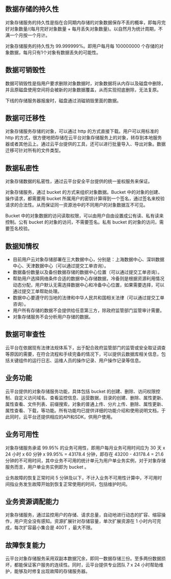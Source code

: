 ## 数据存储的持久性

对象存储服务的持久性是指在合同期内存储的对象数据保存不丢的概率，即每月完好对象数量/(每月完好对象数量 + 每月丢失对象数量)。以自然月为统计周期，不满一个月按一个月计。

对象存储服务的持久性为 99.999999%。即用户每月每 100000000 个存储的对象数据，每月只有1个对象有数据丢失的可能性。

## 数据可销毁性

数据可销毁性是指用户要求删除对象数据时，对象数据将从内存以及磁盘中删除，并且原磁盘使用空间将会被新的对象数据覆盖，从而实现彻底删除，无法复原。

下线的存储服务器报废时，磁盘通过消磁销毁里面的数据。

## 数据可迁移性

对象存储服务存储的对象，可以通过 http 的方式直接下载。用户可以用标准的 http 的方式，很方便地把存储在云平台对象存储服务上的对象，转存到本地服务器或者其他云上。通过云平台提供的工具，还可以进行批量导入、导出对象。数据迁移可针对所有的文件类型。

## 数据私密性

对象存储数据的私密性，通过云平台安全平台提供的统一鉴权服务来保证。

对象存储服务，通过 bucket 的方式来组织对象数据。Bucket 中的对象的创建、操作请求，都需要用 bucket 所属用户的密钥计算得到一个签名，通过签名来校验请求的合法性。从而保证同一资源池中的不同用户的对象数据互不可见。

Bucket 中的对象数据的访问读取权限，可以由用户自由设置成公有读、私有读来控制。公有 bucket 的对象的访问，不需要签名。私有 bucket 的对象的访问，需要签名校验。

## 数据知情权

- 目前用户云对象存储部署在三大数据中心，分别是：上海数据中心、深圳数据中心、天津数据中心（可以通过提交工单咨询）。
- 数据备份数量以及备份数据存储的数据中心位置（可以通过提交工单咨询）。
- 帮助用户选择网络条件合适的数据中心存储数据，冷备则是根据资源利用情况动态分配，用户默认无需选择数据中心和冷备中心位置，如果需要选择，可以通过提交工单帮助处理。
- 数据中心要遵守的当地的法律和中华人民共和国相关法律（可以通过提交工单咨询）。
- 用户所有存储的数据不会提供给任意第三方，除政府监管部门监管审计需要。
- 对象存储服务不会分析用户存储的数据。

## 数据可审查性

云平台在依据现有法律法规体系下，出于配合政府监管部门的监管或安全取证调查等原因的需要，在符合流程和手续完备的情况下，可以提供云数据库相关信息，包括关键组件的运行日志、运维人员的操作记录、用户操作记录等信息。

## 业务功能

云平台提供的对象存储服务功能，具体包括 bucket 的创建、删除、访问权限控制、自定义访问域名、查看监控信息、运营数据，目录的创建、删除、属性更新、属性查看、文件列表、前缀搜索，对象的普通上传、分片上传、删除、属性更新、属性查看、下载，等功能。所有功能均已提供详细的功能介绍和使用说明文档，于此同时，云平台还提供相应的API和SDK，供用户使用。

## 业务可用性

对象存储服务承诺 99.95% 的业务可用性，即用户每月业务可用时间应为 30 天 x 24 小时 x 60 分钟 x 99.95% = 43178.4 分钟，即存在 43200 - 43178.4 = 21.6 分钟的不可用时间，其中业务不可用的统计单元为用户单业务实例，对于对象存储服务而言，用户单业务实例即为 bucket 。

业务故障的恢复正常时间 5 分钟及以下，不计入业务不可用性计算中，不可用时间指业务发生故障开始到恢复正常使用的时间，包括维护时间。

## 业务资源调配能力

对象存储服务，通过监控用户的存储、请求总量，自动地进行动态的扩容、缩容操作，用户完全没有感知。资源扩展针对存储容量，单次扩展资源在 1 小时内可完成，每次扩容最小集合是 400T ，最大不限。

## 故障恢复能力

云平台对象存储服务采用双副本数据冗余，即同一数据存储三份。至多两份数据损坏，都能保证客户服务的连续性。同时，云平台提供专业团队 7 x 24 小时帮助维护，能够及时修复出现故障的存储服务器。
